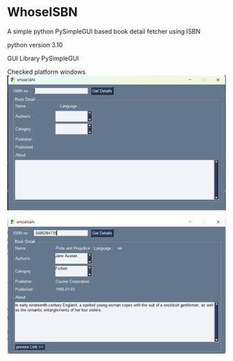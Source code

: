 # WhoseISBN
A simple python PySimpleGUI based book detail fetcher using ISBN

python version 3.10

GUI Library PySimpleGUI

Checked platform windows
![](screenshots/isbn.png)

![](screenshots/screenshot1.png)

